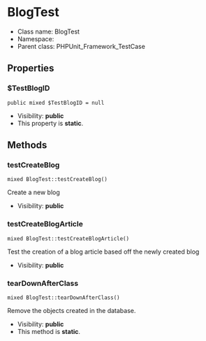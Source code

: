 BlogTest
===============






* Class name: BlogTest
* Namespace: 
* Parent class: PHPUnit_Framework_TestCase





Properties
----------


### $TestBlogID

    public mixed $TestBlogID = null





* Visibility: **public**
* This property is **static**.


Methods
-------


### testCreateBlog

    mixed BlogTest::testCreateBlog()

Create a new blog



* Visibility: **public**




### testCreateBlogArticle

    mixed BlogTest::testCreateBlogArticle()

Test the creation of a blog article based off the newly created blog



* Visibility: **public**




### tearDownAfterClass

    mixed BlogTest::tearDownAfterClass()

Remove the objects created in the database.



* Visibility: **public**
* This method is **static**.



